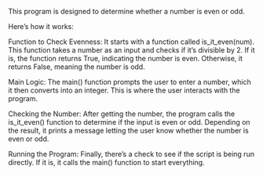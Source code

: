 This program is designed to determine whether a number is even or odd.

Here’s how it works:

Function to Check Evenness: It starts with a function called is_it_even(num). This function takes a number as an input and checks if it’s divisible by 2. If it is, the function returns True, indicating the number is even. Otherwise, it returns False, meaning the number is odd.

Main Logic: The main() function prompts the user to enter a number, which it then converts into an integer. This is where the user interacts with the program.

Checking the Number: After getting the number, the program calls the is_it_even() function to determine if the input is even or odd. Depending on the result, it prints a message letting the user know whether the number is even or odd.

Running the Program: Finally, there’s a check to see if the script is being run directly. If it is, it calls the main() function to start everything.
